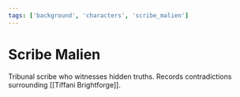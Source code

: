 ```yaml
---
tags: ['background', 'characters', 'scribe_malien']
---
```


# Scribe Malien
Tribunal scribe who witnesses hidden truths. Records contradictions surrounding [[Tiffani Brightforge]].
